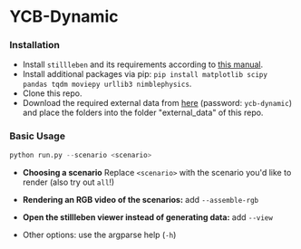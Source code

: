 # YCB-Dynamic

### Installation

- Install `stillleben` and its requirements according to [this manual](https://git.ais.uni-bonn.de/schwarzm/stillleben/-/blob/master/doc/installation.rst).
- Install additional packages via pip: `pip install matplotlib scipy pandas tqdm moviepy urllib3 nimblephysics`.
- Clone this repo.
- Download the required external data from [here](https://uni-bonn.sciebo.de/s/2E7OjZtT7PvBefW) (password: `ycb-dynamic`) and place the folders into the folder "external_data" of this repo.

### Basic Usage

```python
python run.py --scenario <scenario>
```

- **Choosing a scenario** Replace `<scenario>` with the scenario you'd like to render (also try out `all`!)

- **Rendering an RGB video of the scenarios:** add `--assemble-rgb`
- **Open the stillleben viewer instead of generating data:** add `--view`
- Other options: use the argparse help (`-h`)
